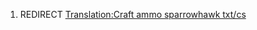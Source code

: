 1.  REDIRECT [Translation:Craft ammo sparrowhawk
    txt/cs](Translation:Craft_ammo_sparrowhawk_txt/cs "wikilink")